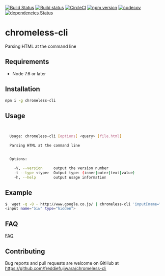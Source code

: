[![Build Status](https://travis-ci.org/freddiefujiwara/chromeless-cli.svg?branch=master)](https://travis-ci.org/freddiefujiwara/chromeless-cli)
[![Build status](https://ci.appveyor.com/api/projects/status/f6wch68buqp93hc7/branch/master?svg=true)](https://ci.appveyor.com/project/freddiefujiwara/chromeless-cli/branch/master)
[![CircleCI](https://circleci.com/gh/freddiefujiwara/chromeless-cli.svg?style=svg)](https://circleci.com/gh/freddiefujiwara/chromeless-cli)
[![npm version](https://badge.fury.io/js/chromeless-cli.svg)](https://badge.fury.io/js/chromeless-cli)
[![codecov](https://codecov.io/gh/freddiefujiwara/chromeless-cli/branch/master/graph/badge.svg)](https://codecov.io/gh/freddiefujiwara/chromeless-cli)
[![dependencies Status](https://david-dm.org/freddiefujiwara/chromeless-cli/status.svg)](https://david-dm.org/freddiefujiwara/chromeless-cli)

# chromeless-cli
Parsing HTML at the command line

## Requirements

 - Node 7.6 or later

## Installation

```bash
npm i -g chromeless-cli
```

## Usage
```bash
                                                                                                          
                                                                                                                               
  Usage: chromeless-cli [options] <query> [file.html]                                                                                    
                                                                                                                               
  Parsing HTML at the command line                                                                                             
                                                                                                                               
                                                                                                                               
  Options:                                                                                                                     
                                                                                                                               
    -V, --version     output the version number                                                                                
    -t --type <type>  Output type: (inner|outer|text|value)                                                                    
    -h, --help        output usage information  
```

## Example
```bash
$  wget -q -O - http://www.google.co.jp/ | chromeless-cli 'input[name="biw"]'                                               
<input name="biw" type="hidden">    
```

## FAQ

[FAQ](https://github.com/freddiefujiwara/chromeless-cli/wiki/FAQ)

## Contributing

Bug reports and pull requests are welcome on GitHub at https://github.com/freddiefujiwara/chromeless-cli
